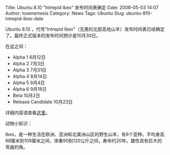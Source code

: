 Title: Ubuntu 8.10 "Intrepid Ibex" 发布时间表确定
Date: 2008-05-03 14:07
Author: lovenemesis
Category: News
Tags: Ubuntu
Slug: ubuntu-810-intrepid-ibex-date

Ubuntu 8.10 ，代号"Intrepid
Ibex"（无畏的北部高地山羊）发布时间表已经确定了。最终正式版本的发布时间预计是10月30日。

在这之间：

-   Alpha 1 6月12日
-   Alpha 2 7月3日
-   Alpha 3 7月31日
-   Alpha 4 8月14日
-   Alpha 5 9月4日
-   Alpha 6 9月18日
-   Beta 10月2日
-   Release Candidate 10月23日

详细内容请查看[这里](https://wiki.ubuntu.com/IntrepidReleaseSchedule)。

动物小知识：

Ibex，是一种生活在欧洲、亚洲和北美洲山区的野生山羊，有6个亚种。平均身高68厘米到109厘米之间，体重90到120公斤之间，寿命约20年。雄性具有巨大的弯曲的角。
